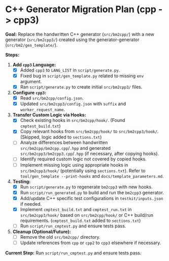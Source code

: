 # C++ Generator Migration Plan (cpp -> cpp3)

**Goal:** Replace the handwritten C++ generator (`src/bm2cpp/`) with a new generator (`src/bm2cpp3/`) created using the generator-generator (`src/bm2/gen_template/`).

**Steps:**

1.  **Add `cpp3` Language:**
    - [x] Added `cpp3` to `LANG_LIST` in `script/generate.py`.
    - [x] Fixed bug in `script/gen_template.py` related to missing `env` argument.
    - [x] Ran `script/generate.py` to create initial `src/bm2cpp3/` files.
2.  **Configure `cpp3`:**
    - [x] Read `src/bm2cpp/config.json`.
    - [x] Updated `src/bm2cpp3/config.json` with `suffix` and `worker_request_name`.
3.  **Transfer Custom Logic via Hooks:**
    - [x] Check existing hooks in `src/bm2cpp/hook/`. (Found `cmptest_build.txt`)
    - [x] Copy relevant hooks from `src/bm2cpp/hook/` to `src/bm2cpp3/hook/`. (Skipped, logic added to `sections.txt`)
    - [ ] Analyze differences between handwritten `src/bm2cpp/bm2cpp.cpp`/`.hpp` and generated `src/bm2cpp3/bm2cpp3.cpp`/`.hpp` (if necessary, after copying hooks).
    - [ ] Identify required custom logic not covered by copied hooks.
    - [ ] Implement missing logic using appropriate hooks in `src/bm2cpp3/hook/` (potentially using `sections.txt`). Refer to `tool/gen_template --print-hooks` and `docs/template_parameters.md`.
4.  **Testing:**
    - [x] Run `script/generate.py` to regenerate `bm2cpp3` with new hooks.
    - [x] Run `script/run_generated.py` to build and run the `bm2cpp3` generator.
    - [x] Add/update C++ specific test configurations in `testkit/inputs.json` if needed.
    - [x] Implement `cmptest_build.txt` and `cmptest_run.txt` in `src/bm2cpp3/hook/` based on `src/bm2cpp/hook/` or C++ build/run requirements. (`cmptest_build.txt` added to `sections.txt`)
    - [ ] Run `script/run_cmptest.py` and ensure tests pass.
5.  **Cleanup (Optional/Future):**
    - [ ] Remove the old `src/bm2cpp/` directory.
    - [ ] Update references from `cpp` or `cpp2` to `cpp3` elsewhere if necessary.

**Current Step:** Run `script/run_cmptest.py` and ensure tests pass.
